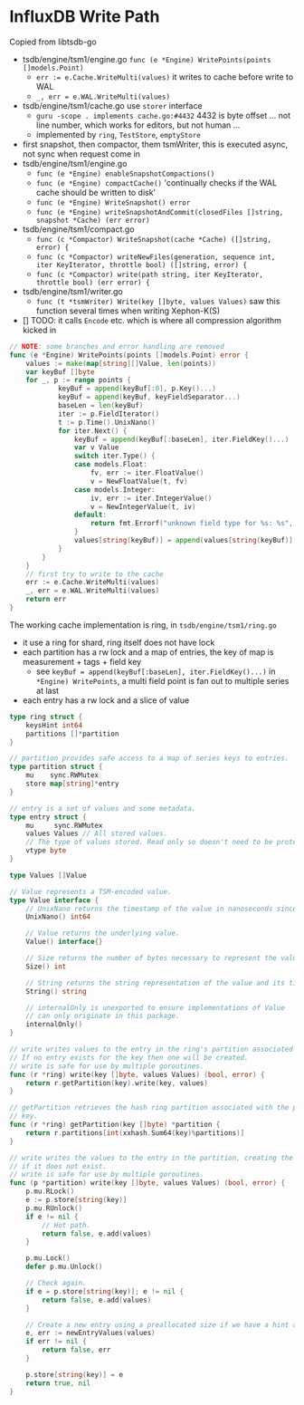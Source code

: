 # InfluxDB Write Path

Copied from libtsdb-go

- tsdb/engine/tsm1/engine.go `func (e *Engine) WritePoints(points []models.Point)`
  - `err := e.Cache.WriteMulti(values)` it writes to cache before write to WAL
  - `_, err = e.WAL.WriteMulti(values)`
- tsdb/engine/tsm1/cache.go use `storer` interface
  - `guru -scope . implements cache.go:#4432` 4432 is byte offset ... not line number, which works for editors, but not human ...
  - implemented by `ring`, `TestStore`, `emptyStore`
- first snapshot, then compactor, them tsmWriter, this is executed async, not sync when request come in
- tsdb/engine/tsm1/engine.go
  - `func (e *Engine) enableSnapshotCompactions()`
  - `func (e *Engine) compactCache()` 'continually checks if the WAL cache should be written to disk'
  - `func (e *Engine) WriteSnapshot() error`
  - `func (e *Engine) writeSnapshotAndCommit(closedFiles []string, snapshot *Cache) (err error)`
- tsdb/engine/tsm1/compact.go
  - `func (c *Compactor) WriteSnapshot(cache *Cache) ([]string, error) {`
  - `func (c *Compactor) writeNewFiles(generation, sequence int, iter KeyIterator, throttle bool) ([]string, error) {`
  - `func (c *Compactor) write(path string, iter KeyIterator, throttle bool) (err error) {`
- tsdb/engine/tsm1/writer.go
  - `func (t *tsmWriter) Write(key []byte, values Values)` saw this function several times when writing Xephon-K(S)
- [] TODO: it calls `Encode` etc. which is where all compression algorithm kicked in
   
````go
// NOTE: some branches and error handling are removed
func (e *Engine) WritePoints(points []models.Point) error {
    values := make(map[string][]Value, len(points))
    var keyBuf []byte
    for _, p := range points {
            keyBuf = append(keyBuf[:0], p.Key()...)
            keyBuf = append(keyBuf, keyFieldSeparator...)
            baseLen = len(keyBuf)
    		iter := p.FieldIterator()
    		t := p.Time().UnixNano()
    		for iter.Next() {
    			keyBuf = append(keyBuf[:baseLen], iter.FieldKey()...)
    			var v Value
    			switch iter.Type() {
    			case models.Float:
    				fv, err := iter.FloatValue()
    				v = NewFloatValue(t, fv)
    			case models.Integer:
    				iv, err := iter.IntegerValue()
    				v = NewIntegerValue(t, iv)
    			default:
    				return fmt.Errorf("unknown field type for %s: %s", string(iter.FieldKey()), p.String())
    			}
    			values[string(keyBuf)] = append(values[string(keyBuf)], v)
    		}
    	}
    }
    // first try to write to the cache
    err := e.Cache.WriteMulti(values)
	_, err = e.WAL.WriteMulti(values)
	return err
}
````

The working cache implementation is ring, in `tsdb/engine/tsm1/ring.go`

- it use a ring for shard, ring itself does not have lock
- each partition has a rw lock and a map of entries, the key of map is measurement + tags + field key 
  - see `keyBuf = append(keyBuf[:baseLen], iter.FieldKey()...)` in `*Engine) WritePoints`, a multi field point is fan out to multiple series at last
- each entry has a rw lock and a slice of value

````go
type ring struct {
	keysHint int64
	partitions []*partition
}

// partition provides safe access to a map of series keys to entries.
type partition struct {
	mu    sync.RWMutex
	store map[string]*entry
}

// entry is a set of values and some metadata.
type entry struct {
	mu     sync.RWMutex
	values Values // All stored values.
	// The type of values stored. Read only so doesn't need to be protected by mu.
	vtype byte
}

type Values []Value

// Value represents a TSM-encoded value.
type Value interface {
	// UnixNano returns the timestamp of the value in nanoseconds since unix epoch.
	UnixNano() int64

	// Value returns the underlying value.
	Value() interface{}

	// Size returns the number of bytes necessary to represent the value and its timestamp.
	Size() int

	// String returns the string representation of the value and its timestamp.
	String() string

	// internalOnly is unexported to ensure implementations of Value
	// can only originate in this package.
	internalOnly()
}

// write writes values to the entry in the ring's partition associated with key.
// If no entry exists for the key then one will be created.
// write is safe for use by multiple goroutines.
func (r *ring) write(key []byte, values Values) (bool, error) {
	return r.getPartition(key).write(key, values)
}

// getPartition retrieves the hash ring partition associated with the provided
// key.
func (r *ring) getPartition(key []byte) *partition {
	return r.partitions[int(xxhash.Sum64(key)%partitions)]
}

// write writes the values to the entry in the partition, creating the entry
// if it does not exist.
// write is safe for use by multiple goroutines.
func (p *partition) write(key []byte, values Values) (bool, error) {
	p.mu.RLock()
	e := p.store[string(key)]
	p.mu.RUnlock()
	if e != nil {
		// Hot path.
		return false, e.add(values)
	}

	p.mu.Lock()
	defer p.mu.Unlock()

	// Check again.
	if e = p.store[string(key)]; e != nil {
		return false, e.add(values)
	}

	// Create a new entry using a preallocated size if we have a hint available.
	e, err := newEntryValues(values)
	if err != nil {
		return false, err
	}

	p.store[string(key)] = e
	return true, nil
}
````